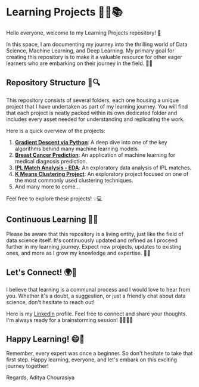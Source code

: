 # Learning Projects 🚀🧠📚

Hello everyone, welcome to my Learning Projects repository! 👋

In this space, I am documenting my journey into the thrilling world of Data Science, Machine Learning, and Deep Learning. My primary goal for creating this repository is to make it a valuable resource for other eager learners who are embarking on their journey in the field. 📖🌟

## Repository Structure 📂🔍

This repository consists of several folders, each one housing a unique project that I have undertaken as part of my learning journey. You will find that each project is neatly packed within its own dedicated folder and includes every asset needed for understanding and replicating the work.

Here is a quick overview of the projects:

1. **[Gradient Descent via Python](https://github.com/Aditya-NeuralNetNinja/Learning-Projects/tree/main/Gradient%20Descent%20via%20python)**: A deep dive into one of the key algorithms behind many machine learning models.
2. **[Breast Cancer Prediction](https://github.com/Aditya-NeuralNetNinja/Learning-Projects/tree/main/Breast%20Cancer%20Prediction)**: An application of machine learning for medical diagnosis prediction.
3. **[IPL Match Analysis - EDA](https://github.com/Aditya-NeuralNetNinja/Learning-Projects/tree/main/IPL-Match-Analysis-EDA)**: An exploratory data analysis of IPL matches.
4. **[K Means Clustering Project](https://github.com/Aditya-NeuralNetNinja/Learning-Projects/tree/main/K%20means%20clustering%20project)**: An exploratory project focused on one of the most commonly used clustering techniques.
5. And many more to come...

Feel free to explore these projects! 💡💻

## Continuous Learning 🔄🧐

Please be aware that this repository is a living entity, just like the field of data science itself. It's continuously updated and refined as I proceed further in my learning journey. Expect new projects, updates to existing ones, and more as I grow my knowledge and expertise. 🌱🔝

## Let's Connect! 🌍🤝

I believe that learning is a communal process and I would love to hear from you. Whether it's a doubt, a suggestion, or just a friendly chat about data science, don't hesitate to reach out!

Here is my [LinkedIn](https://www.linkedin.com/in/aditya-chourasiya/) profile. Feel free to connect and share your thoughts. I'm always ready for a brainstorming session! 🙋‍♀️🙋‍♂️

## Happy Learning! 😄🎉

Remember, every expert was once a beginner. So don't hesitate to take that first step. Happy learning, everyone, and let's embark on this exciting journey together!

Regards,
Aditya Chourasiya
